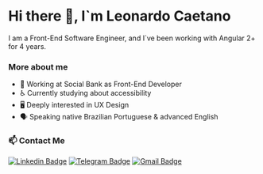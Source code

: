 # Hi there 👋, I`m Leonardo Caetano

I am a Front-End Software Engineer, and I`ve been working with Angular 2+ for 4 years.   

### More about me
- 💼 Working at Social Bank as Front-End Developer
- ♿ Currently studying about accessibility
- 🖥️ Deeply interested in UX Design
- 🗣 Speaking native Brazilian Portuguese & advanced English

### 📫 Contact Me

[![Linkedin Badge](https://img.shields.io/badge/-LinkedIn-blue?style=flat-square&logo=Linkedin&logoColor=white&link=https://www.linkedin.com/in/leonardoszct/)](https://www.linkedin.com/in/leonardoszct/)
[![Telegram Badge](https://img.shields.io/badge/-Telegram-1ca0f1?style=flat-square&labelColor=1ca0f1&logo=telegram&logoColor=white&link=https://t.me/leonardoszct)](https://t.me/leonardoszct)
[![Gmail Badge](https://img.shields.io/badge/Gmail-D14836?style=style=flat-square&logo=gmail&logoColor=white&link=mailto:leonardoszct@gmail.com)](leonardoszct@gmail.com)
